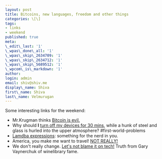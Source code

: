 ```yaml
---
layout: post
title: Bitcoins, new languages, freedom and other things
categories: \[\]
tags:
- links
- weekend
published: true
meta:
\_edit\_last: '1'
\_wpas\_done\_all: '1'
\_wpas\_skip\_2634709: '1'
\_wpas\_skip\_2634712: '1'
\_wpas\_skip\_5689512: '1'
\_wpcom\_is\_markdown: '1'
author:
login: admin
email: shiv@shiv.me
display\_name: Shiva
first\_name: Shiva
last\_name: Velmurugan
---
```


Some interesting links for the weekend:

* Mr.Krugman thinks [Bitcoin is evil.][0]
* Why should **I** [turn off my devices for 30 mins][1], while a hunk of steel and glass is hurled into the upper atmosphere? \#first-world-problems
* [Lamdba expressions][2]: something for the nerd in you.
* America, you make me want to travel! [NOT REALLY!][3]
* We don't really change. [Let's not blame it on tech!][4] Truth from Gary Vaynerchuk of winelibrary fame.


[0]: http://krugman.blogs.nytimes.com/2013/12/28/bitcoin-is-evil/
[1]: http://bits.blogs.nytimes.com/2011/11/27/disruptions-fliers-must-turn-off-devices-but-its-not-clear-why/?_r=0
[2]: http://lambda-the-ultimate.org/node/4862
[3]: http://reason.com/archives/2013/12/28/americas-internal-checkpoints
[4]: https://medium.com/p/defd9264bf14